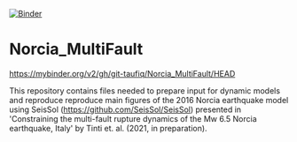 [![Binder](https://mybinder.org/badge_logo.svg)](https://mybinder.org/v2/gh/git-taufiq/Norcia_MultiFault/HEAD)
# Norcia_MultiFault

https://mybinder.org/v2/gh/git-taufiq/Norcia_MultiFault/HEAD


This repository contains files needed to prepare input for dynamic models and reproduce reproduce main figures of the 2016 Norcia earthquake model using SeisSol (https://github.com/SeisSol/SeisSol) presented in 'Constraining the multi-fault rupture dynamics of the Mw 6.5 Norcia earthquake, Italy' by Tinti et. al. (2021, in preparation).

